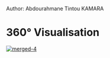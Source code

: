 Author: Abdourahmane Tintou KAMARA


360° Visualisation
=============================
<a href="https://imgbb.com/"><img src="https://i.ibb.co/1rHsq1k/merged-4.gif" alt="merged-4" border="0"></a>
